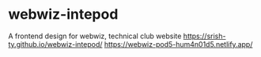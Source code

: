# webwiz-intepod
A frontend design for webwiz, technical club website
https://srish-ty.github.io/webwiz-intepod/
https://webwiz-pod5-hum4n01d5.netlify.app/
